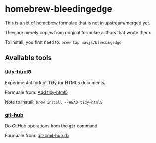 homebrew-bleedingedge
=====================
This is a set of [homebrew](http://mxcl.github.com/homebrew) formulae that is 
not in upstream/merged yet.

They are merely copies from original formulae authors that wrote them.

To install, you first need to: `brew tap mavjs/bleedingedge`

Available tools
---------------

### [tidy-html5](https://github.com/w3c/tidy-html5)
Experimental fork of Tidy for HTML5 documents. 

Formuale from: [Add tidy-html5](https://github.com/Homebrew/homebrew/pull/17082)

Note to install: `brew install --HEAD tidy-html5`

### [git-hub](https://github.com/ingydotnet/git-hub)
Do GitHub operations from the `git` command

Formuale from: [git-cmd-hub.rb](https://github.com/woodruffw/homebrew/blob/git-hub/Library/Formula/git-cmd-hub.rb)
